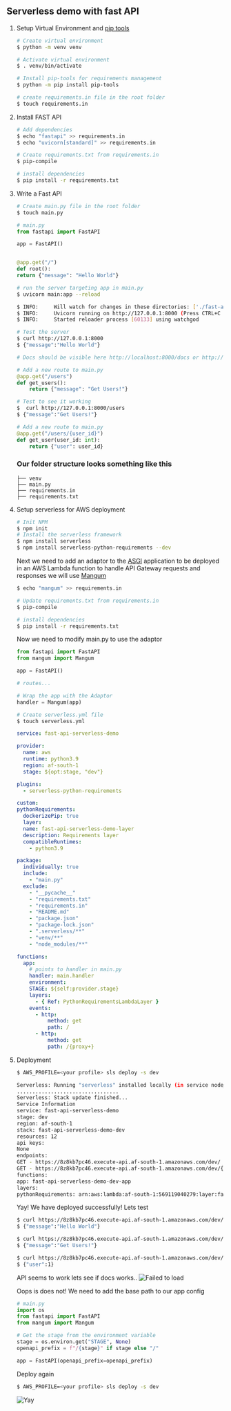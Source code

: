 ## Serverless demo with fast API

1. Setup Virtual Environment and [pip tools](https://github.com/jazzband/pip-tools)

   ```bash
   # Create virtual environment
   $ python -m venv venv

   # Activate virtual environment
   $ . venv/bin/activate

   # Install pip-tools for requirements management
   $ python -m pip install pip-tools

   # create requirements.in file in the root folder
   $ touch requirements.in
   ```

2. Install FAST API

   ```bash
   # Add dependencies
   $ echo "fastapi" >> requirements.in
   $ echo "uvicorn[standard]" >> requirements.in

   # Create requirements.txt from requirements.in
   $ pip-compile

   # install dependencies
   $ pip install -r requirements.txt
   ```

3. Write a Fast API

   ```bash
   # Create main.py file in the root folder
   $ touch main.py
   ```

   ```python
   # main.py
   from fastapi import FastAPI

   app = FastAPI()


   @app.get("/")
   def root():
   return {"message": "Hello World"}
   ```

   ```bash
   # run the server targeting app in main.py
   $ uvicorn main:app --reload

   $ INFO:     Will watch for changes in these directories: ['./fast-api-serverless']
   $ INFO:     Uvicorn running on http://127.0.0.1:8000 (Press CTRL+C to quit)
   $ INFO:     Started reloader process [60133] using watchgod

   # Test the server
   $ curl http://127.0.0.1:8000
   $ {"message":"Hello World"}

   # Docs should be visible here http://localhost:8000/docs or http://127.0.0.1:8000/redoc
   ```

   ```python
   # Add a new route to main.py
   @app.get("/users")
   def get_users():
       return {"message": "Get Users!"}
   ```

   ```bash
   # Test to see it working
   $  curl http://127.0.0.1:8000/users
   $ {"message":"Get Users!"}
   ```

   ```python
   # Add a new route to main.py
   @app.get("/users/{user_id}")
   def get_user(user_id: int):
       return {"user": user_id}
   ```

   ### Our folder structure looks something like this

   ```
   ├── venv
   ├── main.py
   ├── requirements.in
   ├── requirements.txt
   ```

4. Setup serverless for AWS deployment

   ```bash
   # Init NPM
   $ npm init
   # Install the serverless framework
   $ npm install serverless
   $ npm install serverless-python-requirements --dev
   ```

   Next we need to add an adaptor to the [ASGI](https://asgi.readthedocs.io/en/latest/) application to be deployed in an AWS Lambda function to handle API Gateway requests and responses we will use [Mangum](https://mangum.io/)

   ```bash
   $ echo "mangum" >> requirements.in

   # Update requirements.txt from requirements.in
   $ pip-compile

   # install dependencies
   $ pip install -r requirements.txt
   ```

   Now we need to modify main.py to use the adaptor

   ```python
   from fastapi import FastAPI
   from mangum import Mangum

   app = FastAPI()

   # routes...

   # Wrap the app with the Adaptor
   handler = Mangum(app)
   ```

   ```bash
   # Create serverless.yml file
   $ touch serverless.yml
   ```

   ```yaml
   service: fast-api-serverless-demo

   provider:
     name: aws
     runtime: python3.9
     region: af-south-1
     stage: ${opt:stage, "dev"}

   plugins:
     - serverless-python-requirements

   custom:
   pythonRequirements:
     dockerizePip: true
     layer:
     name: fast-api-serverless-demo-layer
     description: Requirements layer
     compatibleRuntimes:
       - python3.9

   package:
     individually: true
     include:
       - "main.py"
     exclude:
       - "__pycache__"
       - "requirements.txt"
       - "requirements.in"
       - "README.md"
       - "package.json"
       - "package-lock.json"
       - ".serverless/**"
       - "venv/**"
       - "node_modules/**"

   functions:
     app:
       # points to handler in main.py
       handler: main.handler
       environment:
       STAGE: ${self:provider.stage}
       layers:
         - { Ref: PythonRequirementsLambdaLayer }
       events:
         - http:
             method: get
             path: /
         - http:
             method: get
             path: /{proxy+}
   ```

5. Deployment

   ```bash
   $ AWS_PROFILE=<your profile> sls deploy -s dev

   Serverless: Running "serverless" installed locally (in service node_modules)
   .................................
   Serverless: Stack update finished...
   Service Information
   service: fast-api-serverless-demo
   stage: dev
   region: af-south-1
   stack: fast-api-serverless-demo-dev
   resources: 12
   api keys:
   None
   endpoints:
   GET - https://8z8kb7pc46.execute-api.af-south-1.amazonaws.com/dev/
   GET - https://8z8kb7pc46.execute-api.af-south-1.amazonaws.com/dev/{proxy+}
   functions:
   app: fast-api-serverless-demo-dev-app
   layers:
   pythonRequirements: arn:aws:lambda:af-south-1:569119040279:layer:fast-api-serverless-demo-layer
   ```

   Yay! We have deployed successfully! Lets test

   ```bash
   $ curl https://8z8kb7pc46.execute-api.af-south-1.amazonaws.com/dev/
   $ {"message":"Hello World"}

   $ curl https://8z8kb7pc46.execute-api.af-south-1.amazonaws.com/dev/users
   $ {"message":"Get Users!"}

   $ curl https://8z8kb7pc46.execute-api.af-south-1.amazonaws.com/dev/users/1
   $ {"user":1}
   ```

   API seems to work lets see if docs works..
   ![Failed to load](./error.png)

   Oops is does not!
   We need to add the base path to our app config

   ```python
   # main.py
   import os
   from fastapi import FastAPI
   from mangum import Mangum

   # Get the stage from the environment variable
   stage = os.environ.get("STAGE", None)
   openapi_prefix = f"/{stage}" if stage else "/"

   app = FastAPI(openapi_prefix=openapi_prefix)
   ```

   Deploy again

   ```bash
   $ AWS_PROFILE=<your profile> sls deploy -s dev
   ```

   ![Yay](./yay.png)
